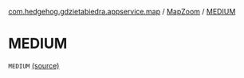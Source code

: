 [com.hedgehog.gdzietabiedra.appservice.map](../index.md) / [MapZoom](index.md) / [MEDIUM](./-m-e-d-i-u-m.md)

# MEDIUM

`MEDIUM` [(source)](https://github.com/asvid/GdzieTaBiedra/tree/master/app/src/main/java/com/hedgehog/gdzietabiedra/appservice/map/MapProvider.kt#L31)